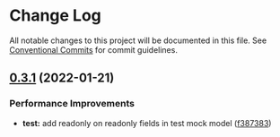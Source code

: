 # Change Log

All notable changes to this project will be documented in this file.
See [Conventional Commits](https://conventionalcommits.org) for commit guidelines.

## [0.3.1](https://github.com/kamontat/kcutils/compare/@kcutils/random@0.2.15...@kcutils/random@0.3.1) (2022-01-21)


### Performance Improvements

* **test:** add readonly on readonly fields in test mock model ([f387383](https://github.com/kamontat/kcutils/commit/f387383724f72cc85699f2adcdb8683f66a29d9a))
